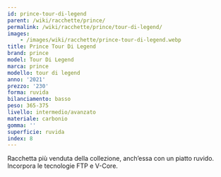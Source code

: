 ```yaml
---
id: prince-tour-di-legend
parent: /wiki/racchette/prince/
permalink: /wiki/racchette/prince/tour-di-legend/
images:
    - /images/wiki/racchette/prince-tour-di-legend.webp
title: Prince Tour Di Legend
brand: prince
model: Tour Di Legend
marca: prince
modello: tour di legend
anno: '2021'
prezzo: '230'
forma: ruvida
bilanciamento: basso
peso: 365-375
livello: intermedio/avanzato
materiale: carbonio
gomma: ''
superficie: ruvida
index: 8
---
```

Racchetta più venduta della collezione, anch’essa con un piatto ruvido. Incorpora le tecnologie FTP e V-Core.